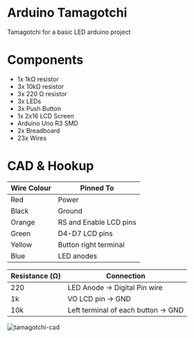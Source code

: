 # Arduino Tamagotchi
Tamagotchi for a basic LED arduino project

# Components
* 1x 1kΩ resistor
* 3x 10kΩ resistor
* 3x 220 Ω resistor
* 3x LEDs
* 3x Push Button
* 1x 2x16 LCD Screen
* Arduino Uno R3 SMD
* 2x Breadboard
* 23x Wires

# CAD & Hookup
| Wire Colour | Pinned To |
|---|---|
| Red | Power
| Black | Ground
| Orange | RS and Enable LCD pins
| Green | D4-D7 LCD pins
| Yellow | Button right terminal
| Blue | LED anodes |

| Resistance (Ω) | Connection |
|---|---|
| 220 | LED Anode → Digital Pin wire
| 1k | VO LCD pin → GND
| 10k | Left terminal of each button → GND 

![tamagotchi-cad](https://github.com/mintep1/tamagotchi/assets/121994642/68609acd-5d6e-48a4-97df-254f401c4ad2)
